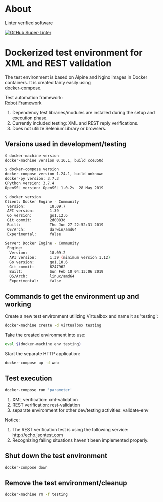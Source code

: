 # About

Linter verified software

[![GitHub Super-Linter](https://github.com/mdrocan/Robot-Framework-test-environment/workflows/CI-check/badge.svg)](https://github.com/marketplace/actions/super-linter)

# Dockerized test environment for XML and REST validation

The test environment is based on Alpine and Nginx images in Docker containers.
It is created fairly easily using \
[docker-compose](https://docs.docker.com/compose/).

Test automation framework: \
[Robot Framework](https://github.com/robotframework/robotframework)
1) Dependency test libraries/modules are installed during the setup and \
execution phase.
2) Currently included testing: XML and REST reply verifications.
3) Does not utilize SeleniumLibrary or browsers.

## Versions used in development/testing

```sh
$ docker-machine version
docker-machine version 0.16.1, build cce350d

$ docker-compose version
docker-compose version 1.24.1, build unknown
docker-py version: 3.7.3
CPython version: 3.7.4
OpenSSL version: OpenSSL 1.0.2s  28 May 2019

$ docker version
Client: Docker Engine - Community
 Version:           18.09.7
 API version:       1.39
 Go version:        go1.12.6
 Git commit:        2d0083d
 Built:             Thu Jun 27 22:52:31 2019
 OS/Arch:           darwin/amd64
 Experimental:      false

Server: Docker Engine - Community
 Engine:
  Version:          18.09.2
  API version:      1.39 (minimum version 1.12)
  Go version:       go1.10.6
  Git commit:       6247962
  Built:            Sun Feb 10 04:13:06 2019
  OS/Arch:          linux/amd64
  Experimental:     false
```

## Commands to get the environment up and working

Create a new test environment utilizing Virtualbox and name it as 'testing':
```sh
docker-machine create -d virtualbox testing
```

Take the created environment into use:
```sh
eval $(docker-machine env testing)
```

Start the separate HTTP application:
```sh
docker-compose up -d web
```

## Test execution

```sh
docker-compose run 'parameter'
```

1) XML verification: xml-validation
2) REST verification: rest-validation
3) separate environment for other dev/testing activities: validate-env

Notice:

1) The REST verification test is using the following service: <http://echo.jsontest.com>
2) Recognizing failing situations haven't been implemented properly.

## Shut down the test environment

```sh
docker-compose down
```
## Remove the test environment/cleanup

```sh
docker-machine rm -f testing
```
